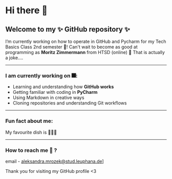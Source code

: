 # Hi there 👋
## Welcome to my ✨ GitHub repository ✨

I’m currently working on how to operate in GitHub and Pycharm for my Tech Basics Class 2nd semester 🚀! 
Can't wait to become as good at programming as **Moritz Zimmermann** from HTSD (online) 💊 
That is actually a joke.... 

---

### I am currently working on 🎆:
- Learning and understanding how **GitHub works**
- Getting familiar with coding in **PyCharm**
- Using Markdown in creative ways
- Cloning repositories and understanding Git workflows

---

### Fun fact about me:
My favourite dish is 🥟🥟🥟

---

### How to reach me 📮 ?
email - aleksandra.mrozek@stud.leuphana.de]

Thank you for visiting my GitHub profile <3







<!--
**aleksandramrozek/aleksandramrozek** is a ✨ _special_ ✨ repository because its `README.md` (this file) appears on your GitHub profile.

Here are some ideas to get you started:

- 🔭 I’m currently working on ... learning this programme!
- 🌱 I’m currently learning ... how to operate in PyCharm and GitHub
- 👯 I’m looking to collaborate on ... 
- 🤔 I’m looking for help with ...
- 💬 Ask me about ...
- 📫 How to reach me: ...
- 😄 Pronouns: ...
- ⚡ Fun fact: ...
-->
